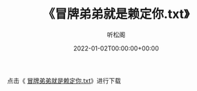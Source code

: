 ﻿---
title:  《冒牌弟弟就是赖定你.txt》
date:   2022-01-02T00:00:00+00:00
author: 听松阁
layout: post
permalink: /冒牌弟弟就是赖定你/
categories: 小说
tags: [小说]
---

点击《 [冒牌弟弟就是赖定你.txt](http://img.660000.xyz/bookstukust/book/bntxt/10/冒牌弟弟就是赖定你.txt)》进行下载